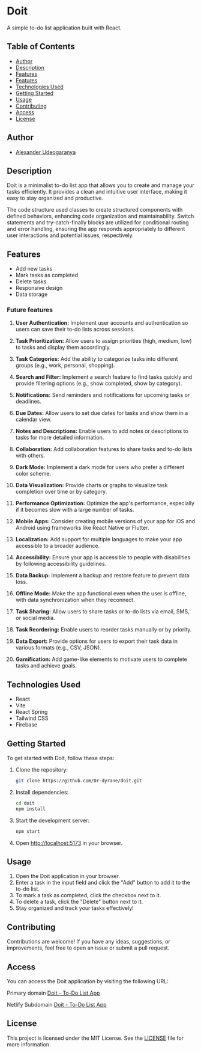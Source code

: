 # Doit

A simple to-do list application built with React.

## Table of Contents

- [Author](#author)
- [Description](#description)
- [Features](#features)
- [Features](#features)
- [Technologies Used](#technologies-used)
- [Getting Started](#getting-started)
- [Usage](#usage)
- [Contributing](#contributing)
- [Access](#Access)
- [License](#license)

## Author

- [Alexander Udeogaranya](https://github.com/Dr-dyrane)

## Description

Doit is a minimalist to-do list app that allows you to create and manage your tasks efficiently. It provides a clean and intuitive user interface, making it easy to stay organized and productive.

The code structure used classes to create structured components with defined behaviors, enhancing code organization and maintainability. Switch statements and try-catch-finally blocks are utilized for conditional routing and error handling, ensuring the app responds appropriately to different user interactions and potential issues, respectively.

## Features

- Add new tasks
- Mark tasks as completed
- Delete tasks
- Responsive design
- Data storage

### Future features

1. **User Authentication:** Implement user accounts and authentication so users can save their to-do lists across sessions.

2. **Task Prioritization:** Allow users to assign priorities (high, medium, low) to tasks and display them accordingly.

3. **Task Categories:** Add the ability to categorize tasks into different groups (e.g., work, personal, shopping).

4. **Search and Filter:** Implement a search feature to find tasks quickly and provide filtering options (e.g., show completed, show by category).

5. **Notifications:** Send reminders and notifications for upcoming tasks or deadlines.

6. **Due Dates:** Allow users to set due dates for tasks and show them in a calendar view.

7. **Notes and Descriptions:** Enable users to add notes or descriptions to tasks for more detailed information.

8. **Collaboration:** Add collaboration features to share tasks and to-do lists with others.

9. **Dark Mode:** Implement a dark mode for users who prefer a different color scheme.

10. **Data Visualization:** Provide charts or graphs to visualize task completion over time or by category.

11. **Performance Optimization:** Optimize the app's performance, especially if it becomes slow with a large number of tasks.

12. **Mobile Apps:** Consider creating mobile versions of your app for iOS and Android using frameworks like React Native or Flutter.

13. **Localization:** Add support for multiple languages to make your app accessible to a broader audience.

14. **Accessibility:** Ensure your app is accessible to people with disabilities by following accessibility guidelines.

15. **Data Backup:** Implement a backup and restore feature to prevent data loss.

16. **Offline Mode:** Make the app functional even when the user is offline, with data synchronization when they reconnect.

17. **Task Sharing:** Allow users to share tasks or to-do lists via email, SMS, or social media.

18. **Task Reordering:** Enable users to reorder tasks manually or by priority.

19. **Data Export:** Provide options for users to export their task data in various formats (e.g., CSV, JSON).

20. **Gamification:** Add game-like elements to motivate users to complete tasks and achieve goals.

## Technologies Used

- React
- Vite
- React Spring
- Tailwind CSS
- Firebase

## Getting Started

To get started with Doit, follow these steps:

1. Clone the repository:

   ```bash
   git clone https://github.com/Dr-dyrane/doit.git
   ```

2. Install dependencies:

   ```bash
   cd doit
   npm install
   ```

3. Start the development server:

   ```bash
   npm start
   ```

4. Open [http://localhost:5173](http://localhost:5173) in your browser.

## Usage

1. Open the Doit application in your browser.
2. Enter a task in the input field and click the "Add" button to add it to the to-do list.
3. To mark a task as completed, click the checkbox next to it.
4. To delete a task, click the "Delete" button next to it.
5. Stay organized and track your tasks effectively!

## Contributing

Contributions are welcome! If you have any ideas, suggestions, or improvements, feel free to open an issue or submit a pull request.

## Access

You can access the Doit application by visiting the following URL:

Primary domain
[Doit - To-Do List App](https://doit.dr-dyrane.tech)

Netlify Subdomain
[Doit - To-Do List App](https://doit-by-dyrane.netlify.app)

## License

This project is licensed under the MIT License. See the [LICENSE](LICENSE) file for more information.
